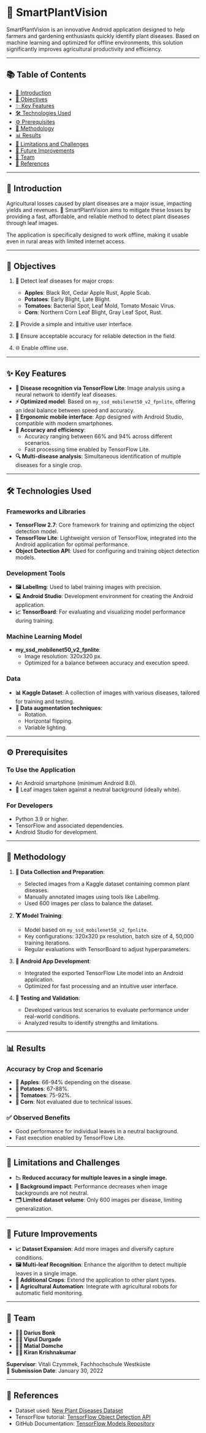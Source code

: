 # 🌱 SmartPlantVision

SmartPlantVision is an innovative Android application designed to help farmers and gardening enthusiasts quickly identify plant diseases. Based on machine learning and optimized for offline environments, this solution significantly improves agricultural productivity and efficiency.

---

## 📚 Table of Contents
- [🌟 Introduction](#-introduction)
- [🎯 Objectives](#-objectives)
- [✨ Key Features](#-key-features)
- [🛠️ Technologies Used](#%EF%B8%8F-technologies-used)
- [⚙️ Prerequisites](#%EF%B8%8F-prerequisites)
- [🧪 Methodology](#-methodology)
- [📊 Results](#-results)
- [🚧 Limitations and Challenges](#-limitations-and-challenges)
- [🔮 Future Improvements](#-future-improvements)
- [👥 Team](#-team)
- [📖 References](#-references)

---

## 🌟 Introduction

Agricultural losses caused by plant diseases are a major issue, impacting yields and revenues. 🌾 SmartPlantVision aims to mitigate these losses by providing a fast, affordable, and reliable method to detect plant diseases through leaf images.

The application is specifically designed to work offline, making it usable even in rural areas with limited internet access.

---

## 🎯 Objectives

1. 🧬 Detect leaf diseases for major crops:
   - **Apples**: Black Rot, Cedar Apple Rust, Apple Scab.
   - **Potatoes**: Early Blight, Late Blight.
   - **Tomatoes**: Bacterial Spot, Leaf Mold, Tomato Mosaic Virus.
   - **Corn**: Northern Corn Leaf Blight, Gray Leaf Spot, Rust.

2. 📱 Provide a simple and intuitive user interface.
3. 🚜 Ensure acceptable accuracy for reliable detection in the field.
4. 🌐 Enable offline use.

---

## ✨ Key Features

- **🤖 Disease recognition via TensorFlow Lite**: Image analysis using a neural network to identify leaf diseases.
- **⚡ Optimized model**: Based on `my_ssd_mobilenet50_v2_fpnlite`, offering an ideal balance between speed and accuracy.
- **📱 Ergonomic mobile interface**: App designed with Android Studio, compatible with modern smartphones.
- **🎯 Accuracy and efficiency**:
  - Accuracy ranging between 66% and 94% across different scenarios.
  - Fast processing time enabled by TensorFlow Lite.
- **🔍 Multi-disease analysis**: Simultaneous identification of multiple diseases for a single crop.

---

## 🛠️ Technologies Used

### Frameworks and Libraries
- **TensorFlow 2.7**: Core framework for training and optimizing the object detection model.
- **TensorFlow Lite**: Lightweight version of TensorFlow, integrated into the Android application for optimal performance.
- **Object Detection API**: Used for configuring and training object detection models.

### Development Tools
- **🖼️ LabelImg**: Used to label training images with precision.
- **💻 Android Studio**: Development environment for creating the Android application.
- **📈 TensorBoard**: For evaluating and visualizing model performance during training.

### Machine Learning Model
- **my_ssd_mobilenet50_v2_fpnlite**:
  - Image resolution: 320x320 px.
  - Optimized for a balance between accuracy and execution speed.

### Data
- **📊 Kaggle Dataset**: A collection of images with various diseases, tailored for training and testing.
- **🎨 Data augmentation techniques**:
  - Rotation.
  - Horizontal flipping.
  - Variable lighting.

---

## ⚙️ Prerequisites

### To Use the Application
- An Android smartphone (minimum Android 8.0).
- 📸 Leaf images taken against a neutral background (ideally white).
  
### For Developers
- Python 3.9 or higher.
- TensorFlow and associated dependencies.
- Android Studio for development.

---

## 🧪 Methodology

1. **📂 Data Collection and Preparation**:
   - Selected images from a Kaggle dataset containing common plant diseases.
   - Manually annotated images using tools like LabelImg.
   - Used 600 images per class to balance the dataset.

2. **🏋️ Model Training**:
   - Model based on `my_ssd_mobilenet50_v2_fpnlite`.
   - Key configurations: 320x320 px resolution, batch size of 4, 50,000 training iterations.
   - Regular evaluations with TensorBoard to adjust hyperparameters.

3. **📱 Android App Development**:
   - Integrated the exported TensorFlow Lite model into an Android application.
   - Optimized for fast processing and an intuitive user interface.

4. **🧪 Testing and Validation**:
   - Developed various test scenarios to evaluate performance under real-world conditions.
   - Analyzed results to identify strengths and limitations.

---

## 📊 Results

### Accuracy by Crop and Scenario
- **🍎 Apples**: 66-94% depending on the disease.
- **🥔 Potatoes**: 67-88%.
- **🍅 Tomatoes**: 75-92%.
- **🌽 Corn**: Not evaluated due to technical issues.

### ✅ Observed Benefits
- Good performance for individual leaves in a neutral background.
- Fast execution enabled by TensorFlow Lite.

---

## 🚧 Limitations and Challenges

- **📉 Reduced accuracy for multiple leaves in a single image.**
- **🎨 Background impact**: Performance decreases when image backgrounds are not neutral.
- **🗂️ Limited dataset volume**: Only 600 images per disease, limiting generalization.

---

## 🔮 Future Improvements

- **📈 Dataset Expansion**: Add more images and diversify capture conditions.
- **🖼️ Multi-leaf Recognition**: Enhance the algorithm to detect multiple leaves in a single image.
- **🌱 Additional Crops**: Extend the application to other plant types.
- **🤖 Agricultural Automation**: Integrate with agricultural robots for automatic field monitoring.

---

## 👥 Team

- **👨‍💻 Darius Bonk**  
- **👨‍💻 Vipul Durgade**  
- **👨‍💻 Matial Domche**  
- **👨‍💻 Kiran Krishnakumar**  

**Supervisor**: Vitali Czymmek, Fachhochschule Westküste  
**📅 Submission Date**: January 30, 2022

---

## 📖 References

- Dataset used: [New Plant Diseases Dataset](https://www.kaggle.com/datasets/vipoooool/new-plant-diseases-dataset)
- TensorFlow tutorial: [TensorFlow Object Detection API](https://tensorflow-object-detection-api-tutorial.readthedocs.io/)
- GitHub Documentation: [TensorFlow Models Repository](https://github.com/tensorflow/models)
